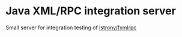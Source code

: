 # Java XML/RPC integration server

Small server for integration testing of [lstrony/fxmlrpc](https://github.com/lstrojny/fxmlrpc)
